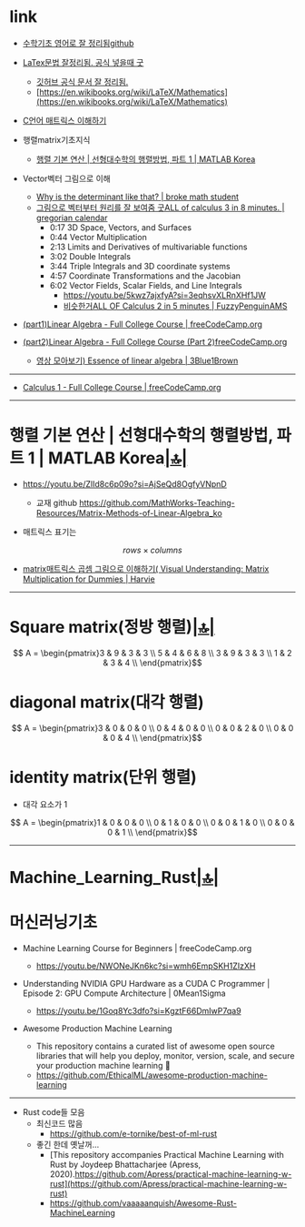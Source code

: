 # link

- [수학기초 영어로 잘 정리됨github](https://github.com/ossu/math)
- [LaTex문법 잘정리됨. 공식 넣을때 굿](https://en.wikibooks.org/wiki/LaTeX/Mathematics)
  - [깃허브 공식 문서 잘 정리됨.](https://docs.github.com/ko/enterprise-cloud@latest/get-started/writing-on-github/working-with-advanced-formatting/writing-mathematical-expressions)
  - [https://en.wikibooks.org/wiki/LaTeX/Mathematics](https://en.wikibooks.org/wiki/LaTeX/Mathematics)

- [C언어 매트릭스 이해하기](https://github.com/YoungHaKim7/Algorithm_Training/tree/main/05_C_CPP_2D_3D_Algorithm)

- 행렬matrix기초지식
  - [행렬 기본 연산 | 선형대수학의 행렬방법, 파트 1 | MATLAB Korea](#행렬-기본-연산--선형대수학의-행렬방법-파트-1--matlab-korea)

- Vector벡터 그림으로 이해
  - [Why is the determinant like that? | broke math student](https://youtu.be/Sv7VseMsOQc?si=kooGvwD3DKEPokGB) 
  - [그림으로 벡터부터 원리를 잘 보여줌 굿ALL of calculus 3 in 8 minutes. | gregorian calendar](https://youtu.be/5kwz7ajxfyA?si=sIcX0AWHznfGkYlU)
    - 0:17 3D Space, Vectors, and Surfaces
    - 0:44 Vector Multiplication
    - 2:13 Limits and Derivatives of multivariable functions
    - 3:02 Double Integrals
    - 3:44 Triple Integrals and 3D coordinate systems
    - 4:57 Coordinate Transformations and the Jacobian
    - 6:02 Vector Fields, Scalar Fields, and Line Integrals
      - https://youtu.be/5kwz7ajxfyA?si=3eqhsvXLRnXHf1JW
      - [비슷한거ALL OF Calculus 2 in 5 minutes | FuzzyPenguinAMS](https://youtu.be/M9W5Fn0_WAM?si=SJpAtgSQU306xFL1)

- [(part1)Linear Algebra - Full College Course | freeCodeCamp.org](https://youtu.be/JnTa9XtvmfI?si=-oAkPTXieCU78HLA)
- [(part2)Linear Algebra - Full College Course (Part 2)freeCodeCamp.org](https://youtu.be/DJ6YwBN7Ya8?si=fMFLVP6-Xzd5Gy-K)
  - [영상 모아보기) Essence of linear algebra | 3Blue1Brown](https://youtube.com/playlist?list=PLZHQObOWTQDPD3MizzM2xVFitgF8hE_ab&si=TzIiErHaNEQSHh3V)

<hr />

- [Calculus 1 - Full College Course | freeCodeCamp.org](https://youtu.be/HfACrKJ_Y2w?si=R7_xKg0-eOJ_JabT)

<hr />

# 행렬 기본 연산 | 선형대수학의 행렬방법, 파트 1 | MATLAB Korea[|🔝|](#link)

- https://youtu.be/ZlId8c6p09o?si=AjSeQd8OgfyVNpnD
  - 교재 github https://github.com/MathWorks-Teaching-Resources/Matrix-Methods-of-Linear-Algebra_ko

- 매트릭스 표기는

```math
rows \times columns
```

- [matrix매트릭스 곱셈 그림으로 이해하기( Visual Understanding: Matrix Multiplication for Dummies | Harvie](https://youtu.be/TwliA2BL_9g?si=eeTHLXPQ5xPaMfA1)
 

<hr />

# Square matrix(정방 행렬)[|🔝|](#link)

```math
 A = \begin{pmatrix}3 & 9 & 3 & 3 \\
5 & 4 & 6 & 8 \\
3 & 9 & 3 & 3 \\
1 & 2 & 3 & 4 \\ \end{pmatrix}
```

# diagonal matrix(대각 행렬)
```math
 A = \begin{pmatrix}3 & 0 & 0 & 0 \\
0 & 4 & 0 & 0 \\
0 & 0 & 2 & 0 \\
0 & 0 & 0 & 4 \\ \end{pmatrix}
```

# identity matrix(단위 행렬) 
- 대각 요소가 1

```math
 A = \begin{pmatrix}1 & 0 & 0 & 0 \\
0 & 1 & 0 & 0 \\
0 & 0 & 1 & 0 \\
0 & 0 & 0 & 1 \\ \end{pmatrix}
```


<hr />

# Machine_Learning_Rust[|🔝|](#link)

# 머신러닝기초
- Machine Learning Course for Beginners | freeCodeCamp.org
  - https://youtu.be/NWONeJKn6kc?si=wmh6EmpSKH1ZIzXH

- Understanding NVIDIA GPU Hardware as a CUDA C Programmer | Episode 2: GPU Compute Architecture | 0Mean1Sigma
  - https://youtu.be/1Goq8Yc3dfo?si=KgztF66DmIwP7qa9
- Awesome Production Machine Learning
  - This repository contains a curated list of awesome open source libraries that will help you deploy, monitor, version, scale, and secure your production machine learning 🚀
  - https://github.com/EthicalML/awesome-production-machine-learning 


<hr>

- Rust code들 모음
  - 최신코드 많음 
    - https://github.com/e-tornike/best-of-ml-rust
  - 좋긴 한데 옛날꺼...
    - [This repository accompanies Practical Machine Learning with Rust by Joydeep Bhattacharjee (Apress, 2020).https://github.com/Apress/practical-machine-learning-w-rust](https://github.com/Apress/practical-machine-learning-w-rust)
    - https://github.com/vaaaaanquish/Awesome-Rust-MachineLearning

